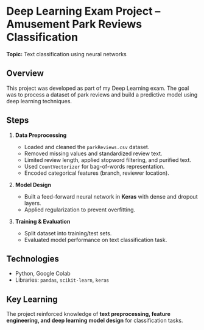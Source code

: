 # Deep Learning Exam Project – Amusement Park Reviews Classification

**Topic:** Text classification using neural networks  

## Overview
This project was developed as part of my Deep Learning exam. The goal was to process a dataset of park reviews and build a predictive model using deep learning techniques.

## Steps
1. **Data Preprocessing**
   - Loaded and cleaned the `parkReviews.csv` dataset.
   - Removed missing values and standardized review text.
   - Limited review length, applied stopword filtering, and purified text.
   - Used `CountVectorizer` for bag-of-words representation.
   - Encoded categorical features (branch, reviewer location).

2. **Model Design**
   - Built a feed-forward neural network in **Keras** with dense and dropout layers.
   - Applied regularization to prevent overfitting.

3. **Training & Evaluation**
   - Split dataset into training/test sets.
   - Evaluated model performance on text classification task.

## Technologies
- Python, Google Colab  
- Libraries: `pandas`, `scikit-learn`, `keras`  

## Key Learning
The project reinforced knowledge of **text preprocessing, feature engineering, and deep learning model design** for classification tasks.
